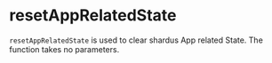 # resetAppRelatedState

`resetAppRelatedState` is used to clear shardus App related State. The function takes no parameters.

